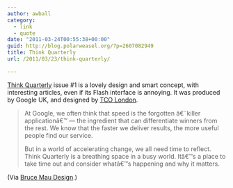 ```yaml
---
author: awball
category:
  - link
  - quote
date: "2011-03-24T00:55:38+00:00"
guid: http://blog.polarweasel.org/?p=2607082949
title: Think Quarterly
url: /2011/03/23/think-quarterly/

---
```

[Think Quarterly](http://thinkquarterly.co.uk/) issue #1 is a lovely design and smart concept, with interesting articles, even if its Flash interface is annoying. It was produced by Google UK, and designed by [TCO London](http://www.thechurchoflondon.com/).

> At Google, we often think that speed is the forgotten â€˜killer applicationâ€™ — the ingredient that can differentiate winners from the rest. We know that the faster we deliver results, the more useful people find our service.
>
> But in a world of accelerating change, we all need time to reflect. Think Quarterly is a breathing space in a busy world. Itâ€™s a place to take time out and consider whatâ€™s happening and why it matters.

(Via [Bruce Mau Design](http://bmdesign.tumblr.com/post/4046296056/think-quarterly-curated-by-google-designed-and).)
